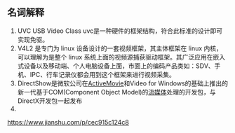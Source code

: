 



## 名词解释

1. UVC   USB Video Class  uvc是一种硬件的框架结构，符合此标准的设计即可实现免驱。
2. V4L2 是专门为 linux 设备设计的一套视频框架，其主体框架在 linux 内核，可以理解为是整个 linux 系统上面的视频源捕获驱动框架。其广泛应用在嵌入式设备以及移动端、个人电脑设备上面，市面上的编码产品类如：SDV、手机、IPC、行车记录仪都会用到这个框架来进行视频采集。
3. DirectShow是微软公司在[ActiveMovie](https://baike.baidu.com/item/ActiveMovie)和Video for Windows的基础上推出的新一代基于COM(Component Object Model)的[流媒体](https://baike.baidu.com/item/流媒体/98740)处理的开发包，与DirectX开发包一起发布
4. 









https://www.jianshu.com/p/cec915c124c8